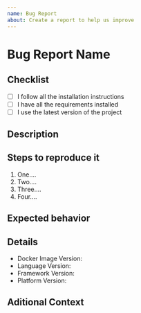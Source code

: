 ```yaml
---
name: Bug Report
about: Create a report to help us improve
---
```


# Bug Report Name

<!--
Create a report to help us improve
-->

## Checklist

- [ ] I follow all the installation instructions
- [ ] I have all the requirements installed
- [ ] I use the latest version of the project

## Description

<!--
A clear and concise description of what the bug is.
-->

## Steps to reproduce it

<!--
Steps to reproduce the behavior:
-->

1. One....
2. Two....
3. Three....
4. Four....

## Expected behavior

<!--
A clear and concise description of what you expected to happen.
-->

## Details

<!--
Please complete the following information.
-->

- Docker Image Version:
- Language Version:
- Framework Version:
- Platform Version:

## Aditional Context

<!--
Add any other context about the problem here.
-->
